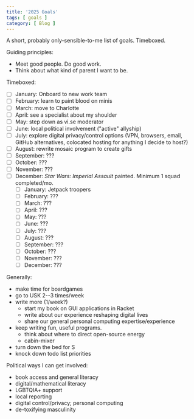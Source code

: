 ```yaml
---
title: '2025 Goals'
tags: [ goals ]
category: [ Blog ]
---
```


A short, probably only-sensible-to-me list of goals. Timeboxed.

Guiding principles:
- Meet good people. Do good work.
- Think about what kind of parent I want to be.

Timeboxed:
- [ ] January: Onboard to new work team
- [ ] February: learn to paint blood on minis
- [ ] March: move to Charlotte
- [ ] April: see a specialist about my shoulder
- [ ] May: step down as vi.se moderator
- [ ] June: local political involvement ("active" allyship)
- [ ] July: explore digital privacy/control options (VPN, browsers, email, GitHub alternatives, colocated hosting for anything I decide to host?)
- [ ] August: rewrite mosaic program to create gifts
- [ ] September: ???
- [ ] October: ???
- [ ] November: ???
- [ ] December: _Star Wars: Imperial Assault_ painted. Minimum 1 squad completed/mo.
    - [ ] January: Jetpack troopers
    - [ ] February: ???
    - [ ] March: ???
    - [ ] April: ???
    - [ ] May: ???
    - [ ] June: ???
    - [ ] July: ???
    - [ ] August: ???
    - [ ] September: ???
    - [ ] October: ???
    - [ ] November: ???
    - [ ] December: ???

Generally:
- make time for boardgames
- go to USK 2--3 times/week
- write more (1/week?)
    - start my book on GUI applications in Racket
    - write about our experience reshaping digital lives
    - share our general personal computing expertise/experience
- keep writing fun, useful programs.
    - think about where to direct open-source energy
    - cabin-mixer
- turn down the bed for S
- knock down todo list priorities

Political ways I can get involved:
- book access and general literacy
- digital/mathematical literacy
- LGBTQIA+ support
- local reporting
- digital control/privacy; personal computing
- de-toxifying masculinity

